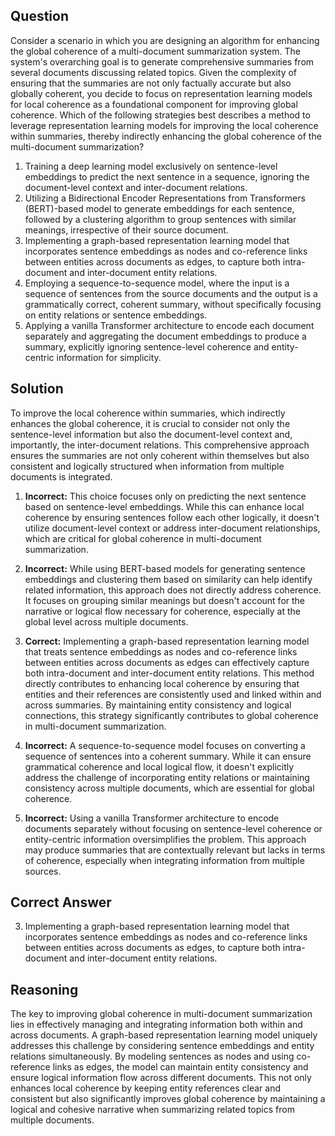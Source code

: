## Question

Consider a scenario in which you are designing an algorithm for enhancing the global coherence of a multi-document summarization system. The system's overarching goal is to generate comprehensive summaries from several documents discussing related topics. Given the complexity of ensuring that the summaries are not only factually accurate but also globally coherent, you decide to focus on representation learning models for local coherence as a foundational component for improving global coherence. Which of the following strategies best describes a method to leverage representation learning models for improving the local coherence within summaries, thereby indirectly enhancing the global coherence of the multi-document summarization?

1. Training a deep learning model exclusively on sentence-level embeddings to predict the next sentence in a sequence, ignoring the document-level context and inter-document relations.
2. Utilizing a Bidirectional Encoder Representations from Transformers (BERT)-based model to generate embeddings for each sentence, followed by a clustering algorithm to group sentences with similar meanings, irrespective of their source document.
3. Implementing a graph-based representation learning model that incorporates sentence embeddings as nodes and co-reference links between entities across documents as edges, to capture both intra-document and inter-document entity relations.
4. Employing a sequence-to-sequence model, where the input is a sequence of sentences from the source documents and the output is a grammatically correct, coherent summary, without specifically focusing on entity relations or sentence embeddings.
5. Applying a vanilla Transformer architecture to encode each document separately and aggregating the document embeddings to produce a summary, explicitly ignoring sentence-level coherence and entity-centric information for simplicity.

## Solution

To improve the local coherence within summaries, which indirectly enhances the global coherence, it is crucial to consider not only the sentence-level information but also the document-level context and, importantly, the inter-document relations. This comprehensive approach ensures the summaries are not only coherent within themselves but also consistent and logically structured when information from multiple documents is integrated.

1. **Incorrect:** This choice focuses only on predicting the next sentence based on sentence-level embeddings. While this can enhance local coherence by ensuring sentences follow each other logically, it doesn't utilize document-level context or address inter-document relationships, which are critical for global coherence in multi-document summarization.

2. **Incorrect:** While using BERT-based models for generating sentence embeddings and clustering them based on similarity can help identify related information, this approach does not directly address coherence. It focuses on grouping similar meanings but doesn't account for the narrative or logical flow necessary for coherence, especially at the global level across multiple documents.

3. **Correct:** Implementing a graph-based representation learning model that treats sentence embeddings as nodes and co-reference links between entities across documents as edges can effectively capture both intra-document and inter-document entity relations. This method directly contributes to enhancing local coherence by ensuring that entities and their references are consistently used and linked within and across summaries. By maintaining entity consistency and logical connections, this strategy significantly contributes to global coherence in multi-document summarization.

4. **Incorrect:** A sequence-to-sequence model focuses on converting a sequence of sentences into a coherent summary. While it can ensure grammatical coherence and local logical flow, it doesn't explicitly address the challenge of incorporating entity relations or maintaining consistency across multiple documents, which are essential for global coherence.

5. **Incorrect:** Using a vanilla Transformer architecture to encode documents separately without focusing on sentence-level coherence or entity-centric information oversimplifies the problem. This approach may produce summaries that are contextually relevant but lacks in terms of coherence, especially when integrating information from multiple sources.

## Correct Answer

3. Implementing a graph-based representation learning model that incorporates sentence embeddings as nodes and co-reference links between entities across documents as edges, to capture both intra-document and inter-document entity relations.

## Reasoning

The key to improving global coherence in multi-document summarization lies in effectively managing and integrating information both within and across documents. A graph-based representation learning model uniquely addresses this challenge by considering sentence embeddings and entity relations simultaneously. By modeling sentences as nodes and using co-reference links as edges, the model can maintain entity consistency and ensure logical information flow across different documents. This not only enhances local coherence by keeping entity references clear and consistent but also significantly improves global coherence by maintaining a logical and cohesive narrative when summarizing related topics from multiple documents.